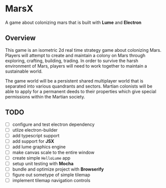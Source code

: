 # MarsX
A game about colonizing mars that is built with **Lume** and **Electron**

## Overview

This game is an isometric 2d real time strategy game about colonizing Mars. Players will attempt to create and maintain a colony on Mars through exploring, crafting, building, trading. In order to survive the harsh environment of Mars, players will need to work together to maintain a sustainable world.

The game world will be a persistent shared multiplayer world that is separated into various quandrants and sectors. Martian colonists will be able to apply for a permanent deeds to their properties which give special permissions within the Martian society.

## TODO
- [ ] configure and test electron dependency
- [ ] utlize electron-builder
- [ ] add typescript support
- [ ] add support for **JSX**
- [ ] add lume graphics engine
- [ ] make canvas scale to the entire window
- [ ] create simple `HelloLume` app
- [ ] setup unit testing with **Mocha**
- [ ] bundle and optimize project with **Browserify**
- [ ] figure out sometype of simple tilemap
- [ ] implement tilemap navigation controls